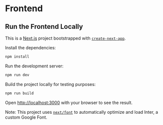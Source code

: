 # Frontend

## Run the Frontend Locally

This is a [Next.js](https://nextjs.org/) project bootstrapped with [`create-next-app`](https://github.com/vercel/next.js/tree/canary/packages/create-next-app).

Install the dependencies:

```bash
npm install
```

Run the development server:

```bash
npm run dev
```

Build the project locally for testing purposes:

```bash
npm run build
```

Open [http://localhost:3000](http://localhost:3000) with your browser to see the result.

Note: This project uses [`next/font`](https://nextjs.org/docs/basic-features/font-optimization) to automatically optimize and load Inter, a custom Google Font.
